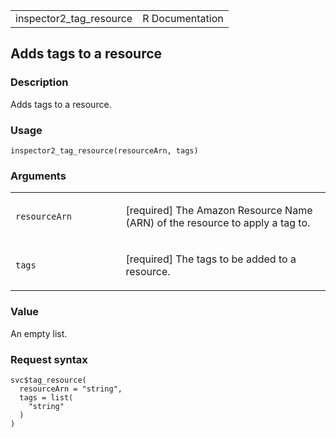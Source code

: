 <table style="width: 100%;">
<tbody>
<tr class="odd">
<td>inspector2_tag_resource</td>
<td style="text-align: right;">R Documentation</td>
</tr>
</tbody>
</table>

## Adds tags to a resource

### Description

Adds tags to a resource.

### Usage

    inspector2_tag_resource(resourceArn, tags)

### Arguments

<table>
<colgroup>
<col style="width: 35%" />
<col style="width: 65%" />
</colgroup>
<tbody>
<tr class="odd">
<td><code
id="inspector2_tag_resource_:_resourceArn">resourceArn</code></td>
<td><p>[required] The Amazon Resource Name (ARN) of the resource to
apply a tag to.</p></td>
</tr>
<tr class="even">
<td><code id="inspector2_tag_resource_:_tags">tags</code></td>
<td><p>[required] The tags to be added to a resource.</p></td>
</tr>
</tbody>
</table>

### Value

An empty list.

### Request syntax

    svc$tag_resource(
      resourceArn = "string",
      tags = list(
        "string"
      )
    )
